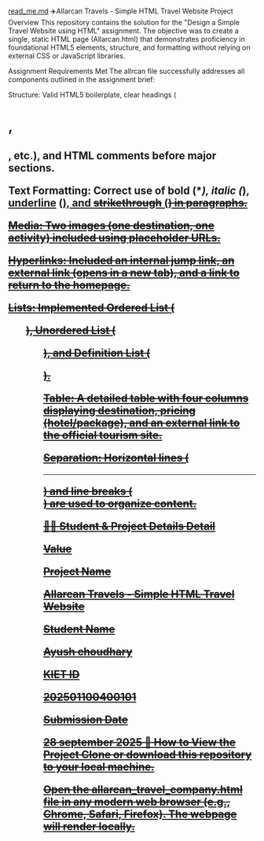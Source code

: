 [read_me.md](https://github.com/user-attachments/files/22584185/read_me.md)
✈️Allarcan Travels - Simple HTML Travel Website
Project Overview
This repository contains the solution for the "Design a Simple Travel Website using HTML" assignment. The objective was to create a single, static HTML page (Allarcan.html) that demonstrates proficiency in foundational HTML5 elements, structure, and formatting without relying on external CSS or JavaScript libraries.

Assignment Requirements Met
The allrcan file successfully addresses all components outlined in the assignment brief:

Structure: Valid HTML5 boilerplate, clear headings (<h1>, <h2>, etc.), and HTML comments before major sections.

Text Formatting: Correct use of bold (\*_), italic (_), <u>underline</u> (<u>), and <s>strikethrough</s> (<s>) in paragraphs.

Media: Two images (one destination, one activity) included using placeholder URLs.

Hyperlinks: Included an internal jump link, an external link (opens in a new tab), and a link to return to the homepage.

Lists: Implemented Ordered List (<ol>), Unordered List (<ul>), and Definition List (<dl>).

Table: A detailed table with four columns displaying destination, pricing (hotel/package), and an external link to the official tourism site.

Separation: Horizontal lines (<hr>) and line breaks (<br>) are used to organize content.

👩‍💻 Student & Project Details
Detail

Value

Project Name

Allarcan Travels - Simple HTML Travel Website

Student Name

Ayush choudhary

KIET ID

202501100400101

Submission Date

28 september 2025
🚀 How to View the Project
Clone or download this repository to your local machine.

Open the allarcan_travel_company.html file in any modern web browser (e.g., Chrome, Safari, Firefox). The webpage will render locally.
